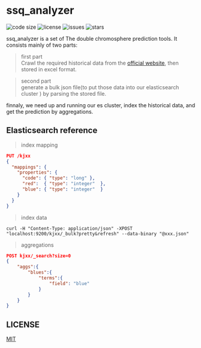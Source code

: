 # ssq_analyzer

![code size](https://img.shields.io/github/languages/code-size/DW-yejing/ssq_analyzer) ![license](https://img.shields.io/github/license/DW-yejing/ssq_analyzer) ![issues](https://img.shields.io/github/issues/DW-yejing/ssq_analyzer) ![stars](https://img.shields.io/github/stars/DW-yejing/ssq_analyzer?style=social)

ssq_analyzer is a set of The double chromosphere prediction tools. It consists mainly of two parts:

>first part  
Crawl the required historical data from the [official website](http://www.cwl.gov.cn/), then stored in excel format.  

> second part  
generate a bulk json file(to put those data into our elasticsearch cluster ) by parsing the stored file.

finnaly, we need up and running our es cluster, index the historical data, and get the prediction by aggregations.

## Elasticsearch reference

>index mapping

``` json
PUT /kjxx
{
  "mappings": {
    "properties": {
      "code": { "type": "long" },  
      "red":  { "type": "integer"  },
      "blue": { "type": "integer"  }
    }
  }
}
```

> index data

``` curl
curl -H "Content-Type: application/json" -XPOST "localhost:9200/kjxx/_bulk?pretty&refresh" --data-binary "@xxx.json"
```

> aggregations

``` json
POST kjxx/_search?size=0
{
    "aggs":{
        "blues":{
            "terms":{
                "field": "blue"
            }
        }
    }
}
```

## LICENSE

[MIT](LICENSE)
